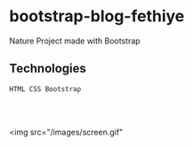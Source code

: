 # bootstrap-blog-fethiye

Nature Project made with Bootstrap

## Technologies

````
HTML CSS Bootstrap
````
<br>
<br>

<img src="/images/screen.gif"


